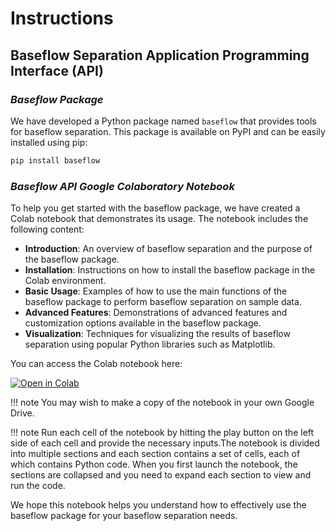 # Instructions

## **Baseflow Separation Application Programming Interface (API)**

### *Baseflow Package*

We have developed a Python package named `baseflow` that provides tools for baseflow separation. This package is available on PyPI and can be easily installed using pip:

```python
pip install baseflow
```

### *Baseflow API Google Colaboratory Notebook*

To help you get started with the baseflow package, we have created a Colab notebook that demonstrates its usage. The notebook includes the following content:

- **Introduction**: An overview of baseflow separation and the purpose of the baseflow package.
- **Installation**: Instructions on how to install the baseflow package in the Colab environment.
- **Basic Usage**: Examples of how to use the main functions of the baseflow package to perform baseflow separation on sample data.
- **Advanced Features**: Demonstrations of advanced features and customization options available in the baseflow package.
- **Visualization**: Techniques for visualizing the results of baseflow separation using popular Python libraries such as Matplotlib.

You can access the Colab notebook here:
<div class="colab-button">
    <a href="https://colab.research.google.com/drive/1xIAehOBByoT6phODrLNnME-u3S5A_DaF?usp=sharing" target="_blank">
        <img src="https://colab.research.google.com/assets/colab-badge.svg" alt="Open in Colab"/>
    </a>
</div>

!!! note You may wish to make a copy of the notebook in your own Google Drive.


!!! note Run each cell of the notebook by hitting the play button on the left side of each cell and provide the necessary inputs.The notebook is divided into multiple sections and each section contains a set of cells, each of which contains Python code. When you first launch the notebook, the sections are collapsed and you need to expand each section to view and run the code.

We hope this notebook helps you understand how to effectively use the baseflow package for your baseflow separation needs.